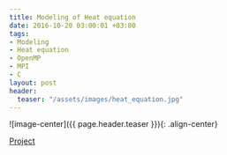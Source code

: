 ```yaml
---
title: Modeling of Heat equation
date: 2016-10-20 03:00:01 +03:00
tags:
- Modeling
- Heat equation
- OpenMP
- MPI
- C
layout: post
header:
  teaser: "/assets/images/heat_equation.jpg"
---
```


![image-center]({{ page.header.teaser }}){: .align-center}

[Project](https://github.com/akarazeev/HeatEquation-5sem-MIPT-2016)
